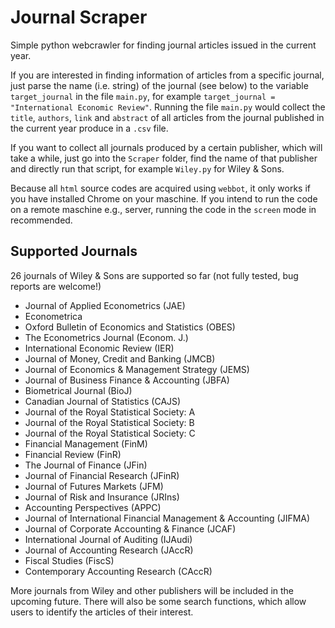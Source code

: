 # Journal Scraper
 Simple python webcrawler for finding journal articles issued in the current year. 
 
 If you are interested in finding information of articles from a specific journal,
 just parse the name (i.e. string) of the journal (see below) to the variable `target_journal` 
 in the file `main.py`, for example `target_journal = "International Economic Review"`. 
 Running the file `main.py` would collect the `title`, `authors`, `link` and `abstract` of all 
 articles from the journal published in the current year produce in a `.csv` file.
 
 If you want to collect all journals produced by a certain publisher, which will take a while,
 just go into the `Scraper` folder, find the name of that publisher and directly run that script,
 for example `Wiley.py` for Wiley & Sons.
 
Because all `html` source codes are acquired using `webbot`, it only works if you have 
installed Chrome on your maschine. If you intend to run the code on a remote maschine
e.g., server, running the code in the `screen` mode in recommended.
 
## Supported Journals
26 journals of Wiley & Sons are supported so far (not fully tested, bug reports are welcome!)
- Journal of Applied Econometrics (JAE)
- Econometrica
- Oxford Bulletin of Economics and Statistics (OBES)
- The Econometrics Journal (Econom. J.)
- International Economic Review (IER)
- Journal of Money, Credit and Banking (JMCB)
- Journal of Economics & Management Strategy (JEMS)
- Journal of Business Finance & Accounting (JBFA)
- Biometrical Journal (BioJ)
- Canadian Journal of Statistics (CAJS)
- Journal of the Royal Statistical Society: A
- Journal of the Royal Statistical Society: B
- Journal of the Royal Statistical Society: C
- Financial Management (FinM)
- Financial Review (FinR)
- The Journal of Finance (JFin)
- Journal of Financial Research (JFinR)
- Journal of Futures Markets (JFM)
- Journal of Risk and Insurance (JRIns)
- Accounting Perspectives (APPC)
- Journal of International Financial Management & Accounting (JIFMA)
- Journal of Corporate Accounting & Finance (JCAF)
- International Journal of Auditing (IJAudi)
- Journal of Accounting Research (JAccR)
- Fiscal Studies (FiscS)
- Contemporary Accounting Research (CAccR)

More journals from Wiley and other publishers will be included in the upcoming future.
There will also be some search functions, which allow users to identify the articles of their interest.


 
